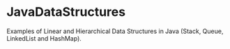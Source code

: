 # JavaDataStructures
Examples of Linear and Hierarchical Data Structures in Java (Stack, Queue, LinkedList and HashMap).
